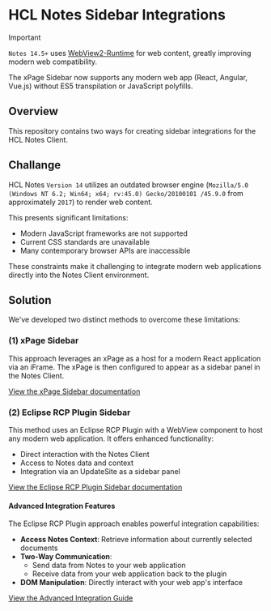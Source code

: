 # HCL Notes Sidebar Integrations

> [!IMPORTANT]  
> `Notes 14.5+` uses [WebView2-Runtime](https://developer.microsoft.com/de-de/microsoft-edge/webview2) for web content, greatly improving modern web compatibility.
>
> The xPage Sidebar now supports any modern web app (React, Angular, Vue.js) without ES5 transpilation or JavaScript polyfills.
 
## Overview

This repository contains two ways for creating sidebar integrations for the HCL Notes Client.

## Challange

HCL Notes `Version 14` utilizes an outdated browser engine (`Mozilla/5.0 (Windows NT 6.2; Win64; x64; rv:45.0) Gecko/20100101 /45.9.0` from approximately `2017`) to render web content. 

This presents significant limitations:

- Modern JavaScript frameworks are not supported
- Current CSS standards are unavailable
- Many contemporary browser APIs are inaccessible

These constraints make it challenging to integrate modern web applications directly into the Notes Client environment.

## Solution

We've developed two distinct methods to overcome these limitations:

### (1) xPage Sidebar 

This approach leverages an xPage as a host for a modern React application via an iFrame. The xPage is then configured to appear as a sidebar panel in the Notes Client.

[View the xPage Sidebar documentation](/xpage-sidebar/README.md)

### (2) Eclipse RCP Plugin Sidebar

This method uses an Eclipse RCP Plugin with a WebView component to host any modern web application. It offers enhanced functionality:

- Direct interaction with the Notes Client
- Access to Notes data and context
- Integration via an UpdateSite as a sidebar panel

[View the Eclipse RCP Plugin Sidebar documentation](/eclipse-plugin-sidebar/README.md)

#### Advanced Integration Features

The Eclipse RCP Plugin approach enables powerful integration capabilities:

- **Access Notes Context**: Retrieve information about currently selected documents
- **Two-Way Communication**: 
  - Send data from Notes to your web application
  - Receive data from your web application back to the plugin
- **DOM Manipulation**: Directly interact with your web app's interface

[View the Advanced Integration Guide](/eclipse-plugin-sidebar/advanced-plugin/README.md)
